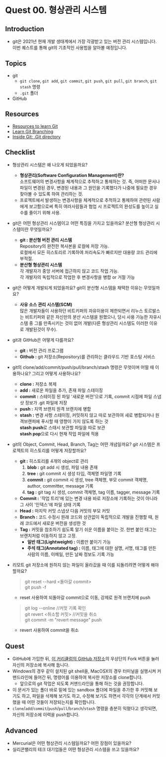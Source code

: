 # Quest 00. 형상관리 시스템

## Introduction

- git은 2021년 현재 개발 생태계에서 가장 각광받고 있는 버전 관리 시스템입니다. 이번 퀘스트를 통해 git의 기초적인 사용법을 알아볼 예정입니다.

## Topics

- git
  - `git clone`, `git add`, `git commit`, `git push`, `git pull`, `git branch`, `git stash` 명령
  - `.git` 폴더
- GitHub

## Resources

- [Resources to learn Git](https://try.github.io)
- [Learn Git Branching](https://learngitbranching.js.org/?locale=ko)
- [Inside Git: .Git directory](https://githowto.com/git_internals_git_directory)

## Checklist

- 형상관리 시스템은 왜 나오게 되었을까요?
  - **형상관리(Software Configuration Management)란?**
    <br>소프트웨어의 변경사항을 체계적으로 추적하고 통제하는 것.
    즉, 어떠한 문서나 파일이 변경된 경우, 변경된 내용과 그 원인을 기록했다가 나중에 필요한 경우 찾아볼 수 있도록 하여 관리하는 것.
  - 프로젝트에서 발생하는 변경사항을 체계적으로 추적하고 통제하여 관련된 사람에게 보고함으로써 특히 여러사람들과 협업 시 프로젝트의 완성도를 높이고 실수를 줄이기 위해 사용.
- git은 어떤 형상관리 시스템이고 어떤 특징을 가지고 있을까요? 분산형 형상관리 시스템이란 무엇일까요?
  - **git : 분산형 버전 관리 시스템**<br>Repository의 완전한 복사본을 로컬에 저장 가능.<br>로컬에서 모든 히스토리르 기록하여 처리속도가 빠르지만 대용량 코드 관리에 부적절.
  - **분산형 형상관리 시스템**<br>각 개발자가 중앙 서버에 접근하지 않고 코드 작업 가능.<br>각 개발자의 독립적으로 작업한 후 변경사항을 병합 or 거절 가능
- git은 어떻게 개발되게 되었을까요? git이 분산형 시스템을 채택한 이유는 무엇일까요?
  - **사유 소스 관리 시스템(SCM)**<br>많은 개발자들이 사용하던 비트키퍼의 자유이용이 제한되면서 리누스 토르발스는 비트키퍼와 같은 자신만의 분산 시스템을 원했으나, 당시 사용 가능한 자유시스템 중 그를 만족시키는 것이 없어 개발(다른 형상관리 시스템도 이러한 이유로 개발된것이 무수).
- git과 GitHub은 어떻게 다를까요?
  - **git :** 버전 관리 프로그램
  - **Github :** git 저장소(Repository)를 관리하는 클라우드 기반 호스팅 서비스
- git의 clone/add/commit/push/pull/branch/stash 명령은 무엇이며 어떨 때 이용하나요? 그리고 어떻게 사용하나요?
  - **clone :** 저장소 복제
  - **add :** 새로운 파일을 추가, 존재 파일 스테이징
  - **commit :** 스테이징 된 파일 '새로운 버전'으로 기록, commit 시점에 파일 스냅샷 정보가 .git 파일에 저장
  - **push :** 지역 브랜치 원격 브랜치에 병합
  - **stash :** 변경 사항 스테이징, 커밋하지 않고 따로 보관하여 새로 병합되거나 원격브랜피에 푸시할 때 영향이 가지 않도록 하는 것<br>**stash push**로 스태시 보관할 파일을 따로 보관<br> **stash pop**으로 다시 현재 작업 파일에 적용
- git의 Object, Commit, Head, Branch, Tag는 어떤 개념일까요? git 시스템은 프로젝트의 히스토리를 어떻게 저장할까요?
  - **git :** 히스토리를 4개의 object로 관리
    1.  **blob :** git add 시 생성, 파일 내용 존재
    2.  **tree :** git commit 시 생성 타입, 객체명 파일명 기록
    3.  **commit :** git commit 시 생성, tree 객체명, 부모 commit 객체명, author, committer, message 기록
    4.  **tag :** git tag 시 생성, commit 객체명, tag 이름, tagger, message 기록
  - **Commit :** '작업 트리'에 있는 변경 내용 바로 저장소에 기록하는 것이 아니라 그 사이 '인덱스'에 파일 상태 기록
  - **Head :** 마지막 커밋 스냅샷 다음 커밋의 부모 커밋
  - **Branch :** 코드 수정시 원래 코드와 상관없이 독립적으로 개발을 진행할 때, 원래 코드에서 새로운 버전을 생성한 것
  - **Tag :** 커밋을 참조하기 쉽도록 알기 쉬운 이름을 붙이는 것. 한번 붙인 태그는 브랜치처럼 이동하지 않고 고정.
    - **일반 태그(Lightweight) :** 이름만 붙이기 가능
    - **주석 태그(Annotated tag) :** 이름, 태그에 대한 설명, 서명, 태그를 만든 사람의 이름, 이메일, 만든 날짜 정보도 기록 가능
- 리모트 git 저장소에 원하지 않는 파일이 올라갔을 때 이를 되돌리려면 어떻게 해야 할까요?

  > git reset --hard <돌아갈 commit><br>git push -f

  - reset 사용하여 되돌아갈 commit으로 이동, 강제로 원격 브랜치에 push

  > git log --online //커밋 기록 확인<br>git revert <취소할 커밋> //커밋을 취소<br>git commit -m "revert message" push

  - revert 사용하여 commit을 취소

## Quest

- GitHub에 가입한 뒤, [이 커리큘럼의 GitHub 저장소](https://github.com/KnowRe-Dev/WebDevCurriculum)의 우상단의 Fork 버튼을 눌러 자신의 저장소에 복사해 둡니다.
- Windows의 경우 같이 설치된 git shell을, MacOSX의 경우 터미널을 실행시켜 커맨드라인에 들어간 뒤, 명령어를 이용하여 복사한 저장소를 clone합니다.
  - 앞으로의 git 작업은 되도록 커맨드라인을 통해 하는 것을 권장합니다.
- 이 문서가 있는 폴더 바로 밑에 있는 sandbox 폴더에 파일을 추가한 후 커밋해 보기도 하고, 파일을 삭제해 보기도 하고, 수정해 보기도 하면서 각각의 단계에서 커밋했을 때 어떤 것들이 저장되는지를 확인합니다.
- `clone`/`add`/`commit`/`push`/`pull`/`branch`/`stash` 명령을 충분히 익혔다고 생각되면, 자신의 저장소에 이력을 push합니다.

## Advanced

- Mercurial은 어떤 형상관리 시스템일까요? 어떤 장점이 있을까요?
- 실리콘밸리의 테크 대기업들은 어떤 형상관리 시스템을 쓰고 있을까요?
